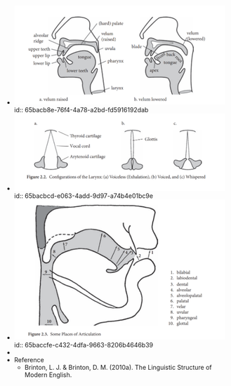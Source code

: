 - ![image.png](../assets/image_1706740685037_0.png)
  id:: 65bacb8e-76f4-4a78-a2bd-fd5916192dab
- ![image.png](../assets/image_1706740807387_0.png)
  id:: 65bacbcd-e063-4add-9d97-a74b4e01bc9e
- ![image.png](../assets/image_1706740990385_0.png)
  id:: 65baccfe-c432-4dfa-9663-8206b4646b39
-
- Reference
	- Brinton, L. J. & Brinton, D. M. (2010a). The Linguistic Structure of Modern English.